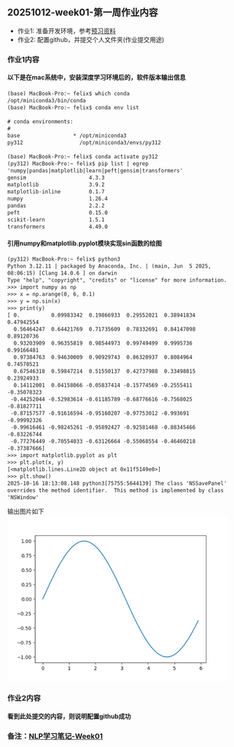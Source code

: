 ## 20251012-week01-第一周作业内容

- 作业1: 准备开发环境，参考[预习资料](https://note.youdao.com/s/BAcOYrOB)
- 作业2: 配置github，并提交个人文件夹(作业提交用途)

### 作业1内容
#### 以下是在mac系统中，安装深度学习环境后的，软件版本输出信息

```
(base) MacBook-Pro:~ felix$ which conda
/opt/miniconda3/bin/conda
(base) MacBook-Pro:~ felix$ conda env list

# conda environments:
#
base                 * /opt/miniconda3
py312                  /opt/miniconda3/envs/py312

(base) MacBook-Pro:~ felix$ conda activate py312
(py312) MacBook-Pro:~ felix$ pip list | egrep 'numpy|pandas|matplotlib|learn|peft|gensim|transformers'
gensim                    4.3.3
matplotlib                3.9.2
matplotlib-inline         0.1.7
numpy                     1.26.4
pandas                    2.2.2
peft                      0.15.0
scikit-learn              1.5.1
transformers              4.49.0
```

#### 引用numpy和matplotlib.pyplot模块实现sin函数的绘图
```
(py312) MacBook-Pro:~ felix$ python3
Python 3.12.11 | packaged by Anaconda, Inc. | (main, Jun  5 2025, 08:06:15) [Clang 14.0.6 ] on darwin
Type "help", "copyright", "credits" or "license" for more information.
>>> import numpy as np
>>> x = np.arange(0, 6, 0.1)
>>> y = np.sin(x)
>>> print(y)
[ 0.          0.09983342  0.19866933  0.29552021  0.38941834  0.47942554
  0.56464247  0.64421769  0.71735609  0.78332691  0.84147098  0.89120736
  0.93203909  0.96355819  0.98544973  0.99749499  0.9995736   0.99166481
  0.97384763  0.94630009  0.90929743  0.86320937  0.8084964   0.74570521
  0.67546318  0.59847214  0.51550137  0.42737988  0.33498815  0.23924933
  0.14112001  0.04158066 -0.05837414 -0.15774569 -0.2555411  -0.35078323
 -0.44252044 -0.52983614 -0.61185789 -0.68776616 -0.7568025  -0.81827711
 -0.87157577 -0.91616594 -0.95160207 -0.97753012 -0.993691   -0.99992326
 -0.99616461 -0.98245261 -0.95892427 -0.92581468 -0.88345466 -0.83226744
 -0.77276449 -0.70554033 -0.63126664 -0.55068554 -0.46460218 -0.37387666]
>>> import matplotlib.pyplot as plt
>>> plt.plot(x, y)
[<matplotlib.lines.Line2D object at 0x11f5149e0>]
>>> plt.show()
2025-10-16 18:13:08.148 python3[75755:5644139] The class 'NSSavePanel' overrides the method identifier.  This method is implemented by class 'NSWindow'
```
输出图片如下
![sin.png](%E6%9D%8E%E7%87%95%E5%BD%AC/week01/sin.png)

### 作业2内容
#### 看到此处提交的内容，则说明配置github成功

### 备注：[NLP学习笔记-Week01](https://share.note.youdao.com/s/9kehADt4)